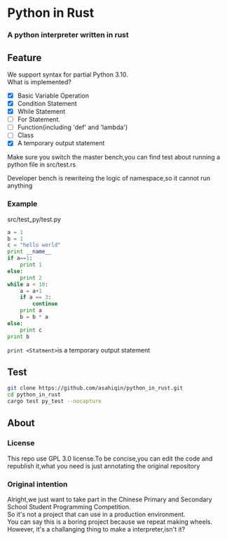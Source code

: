 # Python in Rust
### A python interpreter written in rust

## Feature

We support syntax for partial Python 3.10.  
What is implemented?  
- [x] Basic Variable Operation  
- [x] Condition Statement  
- [x] While Statement
- [ ] For Statement.  
- [ ] Function(including 'def' and 'lambda')  
- [ ] Class  
- [x] A temporary output statement

Make sure you switch the master bench,you can find test about running a python file in src/test.rs


Developer bench is rewriteing the logic of namespace,so it cannot run anything

### Example 
src/test_py/test.py
```python
a = 1
b = 1
c = "hello world"
print __name__
if a==1:
    print 1
else:
    print 2
while a < 10:
    a = a+1
    if a == 3:
        continue
    print a
    b = b * a
else:
    print c
print b
```
`print <Statment>`is a temporary output statement


## Test
```bash
git clone https://github.com/asahiqin/python_in_rust.git
cd python_in_rust
cargo test py_test --nocapture
```

## About

### License
This repo use GPL 3.0 license.To be concise,you can edit the code and republish it,what you need is just annotating the original repository

### Original intention
Alright,we just want to take part in the Chinese Primary and Secondary School Student Programming Competition.  
So it's not a project that can use in a production environment.  
You can say this is a boring project because we repeat making wheels.  
However, it's a challanging thing to make a interpreter,isn't it?